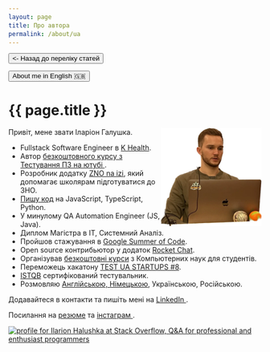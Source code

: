 ```yaml
---
layout: page
title: Про автора
permalink: /about/ua
---
```


<button class="back-to-articles-btn" onclick="location.href='/'" type="button"><- Назад до переліку статей</button>

<div>
    <button class="lang-btn" onclick="location.href='/about#main_content_wrap'" type="button">About me in English 🇬🇧</button>
</div>

<h1 itemprop="name">{{ page.title }}</h1>

<img align="right" src="/assets/images/about-me-my-photo.webp" alt="Ilarion Halushka" width="200" height="196"/>

Привіт, мене звати Іларіон Галушка.

<ul>
 <li>Fullstack Software Engineer в <a target="_blank" href="https://khealth.com/">K Health</a>.</li>
 <li>Автор <a target="_blank" href="https://www.youtube.com/playlist?list=PLoZfdp36DZcqq6PoJJVHlS_c_1G89bkh7">безкоштовного курсу з Тестування ПЗ на ютубі <i class="fa fa-1x fa-youtube"></i></a>.</li>
 <li>Розробник додатку <a target="_blank" href="https://apps.apple.com/by/app/%D0%B7%D0%BD%D0%BE-%D0%BD%D0%B0-%D1%96%D0%B7%D1%96/id1578565229">ZNO na izi</a>, який допомагає школярам підготуватися до ЗНО.</li>
 <li><a target="_blank" href="https://github.com/IlarionHalushka">Пишу код</a> на JavaScript, TypeScript, Python.</li>
 <li>У минулому QA Automation Engineer (JS, Java).</li>
 <li>Диплом Магістра в ІТ, Системний Аналіз.</li>
 <li>Пройшов стажування в <a target="_blank" href="https://ilarionhalushka.github.io/Cracking-Google-Summer-of-Code-GSoC/">Google Summer of Code</a>.</li>
 <li>Open source контрибьютор у додаток <a target="_blank" href="https://github.com/RocketChat/Rocket.Chat.ReactNative">Rocket Chat</a>.</li>
 <li>Організував <a target="_blank" href="https://ilarionhalushka.github.io/Results-Of-My-IT-Courses/">безкоштовні курси</a> з Компьютерних наук для студентів.</li>
 <li>Переможець хакатону <a target="_blank" href="https://www.testuastartups.com/post/testuastartups8">TEST UA STARTUPS #8</a>.</li>
 <li><a target="_blank" href="https://gist.github.com/IlarionHalushka/aebab1c82369b89c1d6afb12be568679">ISTQB</a> сертифікований тестувальник.</li>
 <li>Розмовляю <a target="_blank" href="https://www.duolingo.com/profile/IlarionHalushka">Англійською, Німецькою</a>, Українською, Російською.</li>
</ul>


Додавайтеся в контакти та пишіть мені на  <a target="_blank" href="https://www.linkedin.com/in/ilarion-halushka-6a31a5173">LinkedIn <i class="fa fa-1x fa-linkedin-square"></i></a>.

Посилання на <a target="_blank" href="https://drive.google.com/drive/folders/1wUBlBntdIpNfXWWHBD_iDqvBcCLNkzXM?usp=sharing)">резюме</a>
та <a target="_blank" href="https://www.instagram.com/h.i.l.a.r.i.o.n/">інстаграм <i class="fa fa-1x fa-instagram"></i></a>.


<a target="_blank" href="https://stackoverflow.com/users/9110955/ilarion-halushka">
  <img src="https://stackoverflow.com/users/flair/9110955.png"
   width="208" height="58"
   alt="profile for Ilarion Halushka at Stack Overflow, Q&amp;A for professional and enthusiast programmers"
   title="profile for Ilarion Halushka at Stack Overflow, Q&amp;A for professional and enthusiast programmers"
  />
</a>


